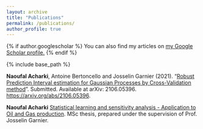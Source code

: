```yaml
---
layout: archive
title: "Publications"
permalink: /publications/
author_profile: true
---
```


{% if author.googlescholar %}
  You can also find my articles on <u><a href="{{author.googlescholar}}">my Google Scholar profile</a>.</u>
{% endif %}

{% include base_path %}

**Naoufal Acharki**, Antoine Bertoncello and Josselin Garnier (2021). “[Robust Prediction Interval estimation for Gaussian Processes by Cross-Validation method](https://arxiv.org/abs/2106.05396)”. Submitted. Available at arXiv: 2106.05396. https://arxiv.org/abs/2106.05396.

**Naoufal Acharki** [Statistical learning and sensitivity analysis - Application to Oil and Gas production](/files/MMMEF_Thesis_Naoufal.pdf). MSc thesis, prepared under the supervision of Prof. Josselin Garnier.

